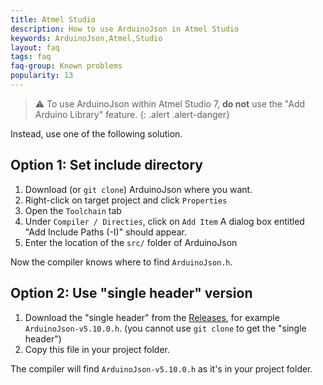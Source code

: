 ```yaml
---
title: Atmel Studio
description: How to use ArduinoJson in Atmel Studio
keywords: ArduinoJson,Atmel,Studio
layout: faq
tags: faq
faq-group: Known problems
popularity: 13
---
```


>:warning: To use ArduinoJson within Atmel Studio 7, **do not** use the "Add Arduino Library" feature.
{: .alert .alert-danger}

Instead, use one of the following solution.

## Option 1: Set include directory

1. Download (or `git clone`) ArduinoJson where you want.
2. Right-click on target project and click `Properties`
3. Open the `Toolchain` tab
4. Under `Compiler / Directies`, click on `Add Item`
   A dialog box entitled "Add Include Paths (-I)" should appear.
5. Enter the location of the `src/` folder of ArduinoJson

Now the compiler knows where to find `ArduinoJson.h`.

## Option 2: Use "single header" version

1. Download the "single header" from the [Releases](https://github.com/bblanchon/ArduinoJson/releases), for example `ArduinoJson-v5.10.0.h`.
   (you cannot use `git clone` to get the "single header")
2. Copy this file in your project folder.

The compiler will find `ArduinoJson-v5.10.0.h` as it's in your project folder.